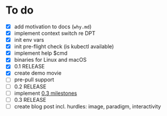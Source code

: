# To do

- [x] add motivation to docs (`why.md`)
- [x] implement context switch re DPT
- [x] init env vars
- [x] init pre-flight check (is kubectl available)
- [x] implement help $cmd
- [x] binaries for Linux and macOS
- [x] 0.1 RELEASE
- [x] create demo movie
- [ ] pre-pull support
- [ ] 0.2 RELEASE
- [ ] implement [0.3 milestones](https://github.com/mhausenblas/kubed-sh/milestone/2)
- [ ] 0.3 RELEASE
- [ ] create blog post incl. hurdles: image, paradigm, interactivity
